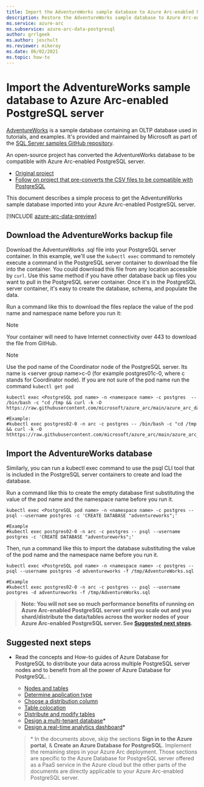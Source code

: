 ```yaml
---
title: Import the AdventureWorks sample database to Azure Arc-enabled PostgreSQL server
description: Restore the AdventureWorks sample database to Azure Arc-enabled PostgreSQL server
ms.service: azure-arc
ms.subservice: azure-arc-data-postgresql
author: grrlgeek
ms.author: jeschult
ms.reviewer: mikeray
ms.date: 06/02/2021
ms.topic: how-to
---
```


# Import the AdventureWorks sample database to Azure Arc-enabled PostgreSQL server

[AdventureWorks](/sql/samples/adventureworks-install-configure) is a sample database containing an OLTP database used in tutorials, and examples. It's provided and maintained by Microsoft as part of the [SQL Server samples GitHub repository](https://github.com/microsoft/sql-server-samples/tree/master/samples/databases).

An open-source project has converted the AdventureWorks database to be compatible with Azure Arc-enabled PostgreSQL server.
- [Original project](https://github.com/lorint/AdventureWorks-for-Postgres)
- [Follow on project that pre-converts the CSV files to be compatible with PostgreSQL](https://github.com/NorfolkDataSci/adventure-works-postgres)

This document describes a simple process to get the AdventureWorks sample database imported into your Azure Arc-enabled PostgreSQL server.

[!INCLUDE [azure-arc-data-preview](../../../includes/azure-arc-data-preview.md)]

## Download the AdventureWorks backup file

Download the AdventureWorks .sql file into your PostgreSQL server container. In this example, we'll use the `kubectl exec` command to remotely execute a command in the PostgreSQL server container to download the file into the container. You could download this file from any location accessible by `curl`. Use this same method if you have other database back up files you want to pull in the PostgreSQL server container. Once it's in the PostgreSQL server container, it's easy to create the database, schema, and populate the data.

Run a command like this to download the files replace the value of the pod name and namespace name before you run it:

> [!NOTE]
>  Your container will need to have Internet connectivity over 443 to download the file from GitHub.

> [!NOTE]
>  Use the pod name of the Coordinator node of the PostgreSQL server. Its name is \<server group name\>c-0 (for example postgres01c-0, where c stands for Coordinator node).  If you are not sure of the pod name run the command `kubectl get pod`

```console
kubectl exec <PostgreSQL pod name> -n <namespace name> -c postgres  -- /bin/bash -c "cd /tmp && curl -k -O https://raw.githubusercontent.com/microsoft/azure_arc/main/azure_arc_data_jumpstart/cluster_api/capi_azure/arm_template/artifacts/AdventureWorks2019.sql"

#Example:
#kubectl exec postgres02-0 -n arc -c postgres -- /bin/bash -c "cd /tmp && curl -k -O hthttps://raw.githubusercontent.com/microsoft/azure_arc/main/azure_arc_data_jumpstart/cluster_api/capi_azure/arm_template/artifacts/AdventureWorks2019.sql"
```

## Import the AdventureWorks database

Similarly, you can run a kubectl exec command to use the psql CLI tool that is included in the PostgreSQL server containers to create and load the database.

Run a command like this to create the empty database first substituting the value of the pod name and the namespace name before you run it.

```console
kubectl exec <PostgreSQL pod name> -n <namespace name> -c postgres -- psql --username postgres -c 'CREATE DATABASE "adventureworks";'

#Example
#kubectl exec postgres02-0 -n arc -c postgres -- psql --username postgres -c 'CREATE DATABASE "adventureworks";'
```

Then, run a command like this to import the database substituting the value of the pod name and the namespace name before you run it.

```console
kubectl exec <PostgreSQL pod name> -n <namespace name> -c postgres -- psql --username postgres -d adventureworks -f /tmp/AdventureWorks.sql

#Example
#kubectl exec postgres02-0 -n arc -c postgres -- psql --username postgres -d adventureworks -f /tmp/AdventureWorks.sql
```


> **Note: You will not see so much performance benefits of running on Azure Arc-enabled PostgreSQL server until you scale out and you shard/distribute the data/tables across the worker nodes of your Azure Arc-enabled PostgreSQL server. See [Suggested next steps](#suggested-next-steps).**

## Suggested next steps
- Read the concepts and How-to guides of Azure Database for PostgreSQL to distribute your data across multiple PostgreSQL server nodes and to benefit from all the power of Azure Database for PostgreSQL. :
    * [Nodes and tables](../../postgresql/hyperscale/concepts-nodes.md)
    * [Determine application type](../../postgresql/hyperscale/howto-app-type.md)
    * [Choose a distribution column](../../postgresql/hyperscale/howto-choose-distribution-column.md)
    * [Table colocation](../../postgresql/hyperscale/concepts-colocation.md)
    * [Distribute and modify tables](../../postgresql/hyperscale/howto-modify-distributed-tables.md)
    * [Design a multi-tenant database](../../postgresql/hyperscale/tutorial-design-database-multi-tenant.md)*
    * [Design a real-time analytics dashboard](../../postgresql/hyperscale/tutorial-design-database-realtime.md)*

   > \* In the documents above, skip the sections **Sign in to the Azure portal**, & **Create an Azure Database for PostgreSQL**. Implement the remaining steps in your Azure Arc deployment. Those sections are specific to the Azure Database for PostgreSQL server offered as a PaaS service in the Azure cloud but the other parts of the documents are directly applicable to your Azure Arc-enabled PostgreSQL server.

